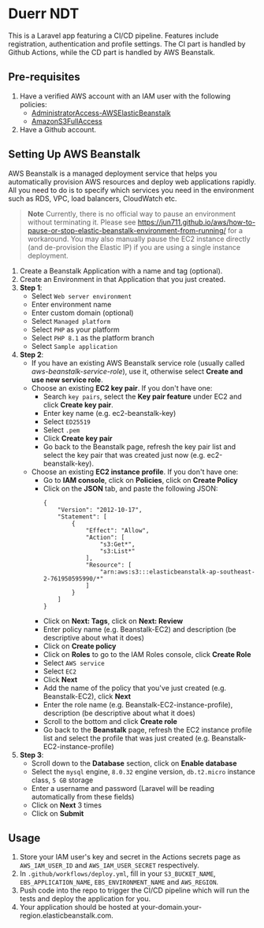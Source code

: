 # Duerr NDT

This is a Laravel app featuring a CI/CD pipeline. Features include registration, authentication and profile settings.
The CI part is handled by Github Actions, while the CD part is handled by AWS Beanstalk.

## Pre-requisites

1. Have a verified AWS account with an IAM user with the following policies:
    - [AdministratorAccess-AWSElasticBeanstalk](https://us-east-1.console.aws.amazon.com/iam/home#/policies/arn:aws:iam::aws:policy/AdministratorAccess-AWSElasticBeanstalk)
    - [AmazonS3FullAccess](https://us-east-1.console.aws.amazon.com/iam/home#/policies/arn:aws:iam::aws:policy/AmazonS3FullAccess)
2. Have a Github account.

## Setting Up AWS Beanstalk
AWS Beanstalk is a managed deployment service that helps you automatically provision AWS resources and deploy web applications rapidly. All you need to do is to specify which services you need in the environment such as RDS, VPC, load balancers, CloudWatch etc.

> **Note**
> Currently, there is no official way to pause an environment without terminating it. Please see https://jun711.github.io/aws/how-to-pause-or-stop-elastic-beanstalk-environment-from-running/ for a workaround. You may also manually pause the EC2 instance directly (and de-provision the Elastic IP) if you are using a single instance deployment.

1. Create a Beanstalk Application with a name and tag (optional).
2. Create an Environment in that Application that you just created.
3. **Step 1**: 
    - Select `Web server environment`
    - Enter environment name
    - Enter custom domain (optional)
    - Select `Managed platform`
    - Select `PHP` as your platform
    - Select `PHP 8.1` as the platform branch
    - Select `Sample application`
4. **Step 2**: 
    - If you have an existing AWS Beanstalk service role (usually called *aws-beanstalk-service-role*), use it, otherwise select **Create and use new service role**.
    - Choose an existing **EC2 key pair**. If you don't have one:
        - Search `key pairs`, select the **Key pair feature** under EC2 and click **Create key pair**.
        - Enter key name (e.g. ec2-beanstalk-key)
        - Select `ED25519`
        - Select `.pem`
        - Click **Create key pair**
        - Go back to the Beanstalk page, refresh the key pair list and select the key pair that was created just now (e.g. ec2-beanstalk-key).
    - Choose an existing **EC2 instance profile**. If you don't have one:
        - Go to **IAM console**, click on **Policies**, click on **Create Policy**
        - Click on the **JSON** tab, and paste the following JSON:
            ```
            {
                "Version": "2012-10-17",
                "Statement": [
                    {
                        "Effect": "Allow",
                        "Action": [
                            "s3:Get*",
                            "s3:List*"
                        ],
                        "Resource": [
                            "arn:aws:s3:::elasticbeanstalk-ap-southeast-2-761950595990/*"
                        ]
                    }
                ]
            }
            ```
        - Click on **Next: Tags**, click on **Next: Review**
        - Enter policy name (e.g. Beanstalk-EC2) and description (be descriptive about what it does)
        - Click on **Create policy**
        - Click on **Roles** to go to the IAM Roles console, click **Create Role**
        - Select `AWS service`
        - Select `EC2`
        - Click **Next**
        - Add the name of the policy that you've just created (e.g. Beanstalk-EC2), click **Next**
        - Enter the role name (e.g. Beanstalk-EC2-instance-profile), description (be descriptive about what it does)
        - Scroll to the bottom and click **Create role**
        - Go back to the **Beanstalk** page, refresh the EC2 instance profile list and select the profile that was just created (e.g. Beanstalk-EC2-instance-profile)
5. **Step 3**:
    - Scroll down to the **Database** section, click on **Enable database**
    - Select the `mysql` engine, `8.0.32` engine version, `db.t2.micro` instance class, `5 GB` storage
    - Enter a username and password (Laravel will be reading automatically from these fields)
    - Click on **Next** 3 times
    - Click on **Submit** 

## Usage
1. Store your IAM user's key and secret in the Actions secrets page as `AWS_IAM_USER_ID` and `AWS_IAM_USER_SECRET` respectively.
2. In `.github/workflows/deploy.yml`, fill in your `S3_BUCKET_NAME`, `EBS_APPLICATION_NAME`, `EBS_ENVIRONMENT_NAME` and `AWS_REGION`.
3. Push code into the repo to trigger the CI/CD pipeline which will run the tests and deploy the application for you.
4. Your application should be hosted at your-domain.your-region.elasticbeanstalk.com.